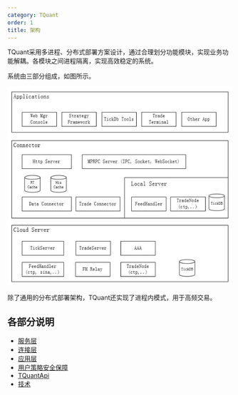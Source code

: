 ```yaml
---
category: TQuant
order: 1
title: 架构
---
```


TQuant采用多进程、分布式部署方案设计，通过合理划分功能模块，实现业务功能解耦。各模块之间进程隔离，实现高效稳定的系统。

系统由三部分组成，如图所示。

<div class="pic-plus">
  <img width="640" src="tquant_arch.jpg">
</div>

除了通用的分布式部署架构，TQuant还实现了进程内模式，用于高频交易。

## 各部分说明

- [服务层](services)
- [连接层](connector)
- [应用层](applications)
- [用户策略安全保障](security)
- [TQuantApi](tquant_api)
- [技术](tech)


